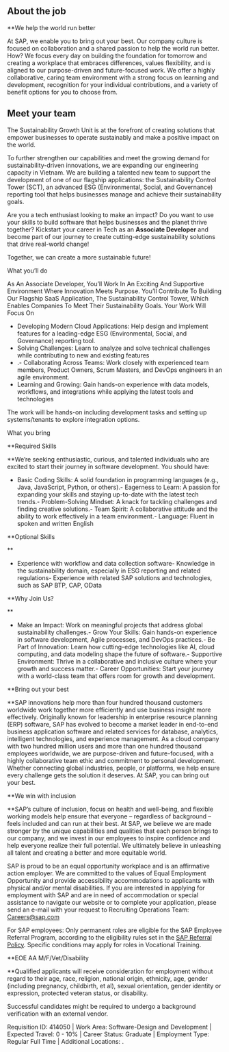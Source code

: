 ## About the job

**We help the world run better  

At SAP, we enable you to bring out your best. Our company culture is focused on collaboration and a shared passion to help the world run better. How? We focus every day on building the foundation for tomorrow and creating a workplace that embraces differences, values flexibility, and is aligned to our purpose-driven and future-focused work. We offer a highly collaborative, caring team environment with a strong focus on learning and development, recognition for your individual contributions, and a variety of benefit options for you to choose from.  
  
## Meet your team  
  
The Sustainability Growth Unit is at the forefront of creating solutions that empower businesses to operate sustainably and make a positive impact on the world.  

To further strengthen our capabilities and meet the growing demand for sustainability-driven innovations, we are expanding our engineering capacity in Vietnam. We are building a talented new team to support the development of one of our flagship applications: the Sustainability Control Tower (SCT), an advanced ESG (Environmental, Social, and Governance) reporting tool that helps businesses manage and achieve their sustainability goals.  
  
Are you a tech enthusiast looking to make an impact? Do you want to use your skills to build software that helps businesses and the planet thrive together? Kickstart your career in Tech as an **Associate Developer** and become part of our journey to create cutting-edge sustainability solutions that drive real-world change!  
  
Together, we can create a more sustainable future!  
  
What you’ll do  
  
As An Associate Developer, You’ll Work In An Exciting And Supportive Environment Where Innovation Meets Purpose. You’ll Contribute To Building Our Flagship SaaS Application, The Sustainability Control Tower, Which Enables Companies To Meet Their Sustainability Goals. Your Work Will Focus On  
  

- Developing Modern Cloud Applications: Help design and implement features for a leading-edge ESG (Environmental, Social, and Governance) reporting tool.
- Solving Challenges: Learn to analyze and solve technical challenges while contributing to new and existing features
- .- Collaborating Across Teams: Work closely with experienced team members, Product Owners, Scrum Masters, and DevOps engineers in an agile environment.
- Learning and Growing: Gain hands-on experience with data models, workflows, and integrations while applying the latest tools and technologies  

The work will be hands-on including development tasks and setting up systems/tenants to explore integration options.  
  
What you bring  
  
**Required Skills  
  
**We’re seeking enthusiastic, curious, and talented individuals who are excited to start their journey in software development. You should have:  
  

- Basic Coding Skills: A solid foundation in programming languages (e.g., Java, JavaScript, Python, or others).- Eagerness to Learn: A passion for expanding your skills and staying up-to-date with the latest tech trends.- Problem-Solving Mindset: A knack for tackling challenges and finding creative solutions.- Team Spirit: A collaborative attitude and the ability to work effectively in a team environment.- Language: Fluent in spoken and written English  
      
    

**Optional Skills  
  
**

- Experience with workflow and data collection software- Knowledge in the sustainability domain, especially in ESG reporting and related regulations- Experience with related SAP solutions and technologies, such as SAP BTP, CAP, OData  
      
    

**Why Join Us?  
  
**

- Make an Impact: Work on meaningful projects that address global sustainability challenges.- Grow Your Skills: Gain hands-on experience in software development, Agile processes, and DevOps practices.- Be Part of Innovation: Learn how cutting-edge technologies like AI, cloud computing, and data modeling shape the future of software.- Supportive Environment: Thrive in a collaborative and inclusive culture where your growth and success matter.- Career Opportunities: Start your journey with a world-class team that offers room for growth and development.  
      
    

**Bring out your best  
  
**SAP innovations help more than four hundred thousand customers worldwide work together more efficiently and use business insight more effectively. Originally known for leadership in enterprise resource planning (ERP) software, SAP has evolved to become a market leader in end-to-end business application software and related services for database, analytics, intelligent technologies, and experience management. As a cloud company with two hundred million users and more than one hundred thousand employees worldwide, we are purpose-driven and future-focused, with a highly collaborative team ethic and commitment to personal development. Whether connecting global industries, people, or platforms, we help ensure every challenge gets the solution it deserves. At SAP, you can bring out your best.  
  
**We win with inclusion  
  
**SAP’s culture of inclusion, focus on health and well-being, and flexible working models help ensure that everyone – regardless of background – feels included and can run at their best. At SAP, we believe we are made stronger by the unique capabilities and qualities that each person brings to our company, and we invest in our employees to inspire confidence and help everyone realize their full potential. We ultimately believe in unleashing all talent and creating a better and more equitable world.  
  
SAP is proud to be an equal opportunity workplace and is an affirmative action employer. We are committed to the values of Equal Employment Opportunity and provide accessibility accommodations to applicants with physical and/or mental disabilities. If you are interested in applying for employment with SAP and are in need of accommodation or special assistance to navigate our website or to complete your application, please send an e-mail with your request to Recruiting Operations Team: Careers@sap.com  
  
For SAP employees: Only permanent roles are eligible for the SAP Employee Referral Program, according to the eligibility rules set in the [SAP Referral Policy](https://one.int.sap/me@sap/jobs_at_sap#17498858-1050-415e-8d82-21f91655666b_96fc). Specific conditions may apply for roles in Vocational Training.  
  
**EOE AA M/F/Vet/Disability  
  
**Qualified applicants will receive consideration for employment without regard to their age, race, religion, national origin, ethnicity, age, gender (including pregnancy, childbirth, et al), sexual orientation, gender identity or expression, protected veteran status, or disability.  
  
Successful candidates might be required to undergo a background verification with an external vendor.  
  
Requisition ID: 414050 | Work Area: Software-Design and Development | Expected Travel: 0 - 10% | Career Status: Graduate | Employment Type: Regular Full Time | Additional Locations: .